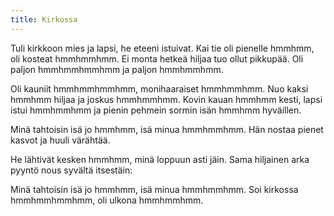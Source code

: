 ```yaml
---
title: Kirkossa
---
```

Tuli kirkkoon mies ja lapsi,
he eteeni istuivat.
Kai tie oli pienelle hmmhmm,
oli kosteat hmmhmmhmm.
Ei monta hetkeä hiljaa
tuo ollut pikkupää.
Oli paljon hmmhmmhmmhmm
ja paljon hmmhmmhmm.

Oli kauniit hmmhmmhmmhmm,
monihaaraiset hmmhmmhmm.
Nuo kaksi hmmhmm hiljaa
ja joskus hmmhmmhmm.
Kovin kauan hmmhmm kesti,
lapsi istui hmmhmmhmm
ja pienin pehmein sormin
isän hmmhmm hyväillen.

Minä tahtoisin isä jo hmmhmm,
isä minua hmmhmmhmm.
Hän nostaa pienet kasvot
ja huuli värähtää.

He lähtivät kesken hmmhmm,
minä loppuun asti jäin.
Sama hiljainen arka pyyntö
nous syvältä itsestäin:

Minä tahtoisin isä jo hmmhmm,
isä minua hmmhmmhmm.
Soi kirkossa hmmhmmhmmhmm,
oli ulkona hmmhmmhmm.
